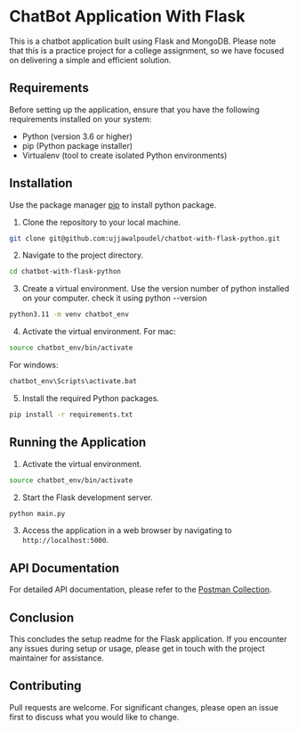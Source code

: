 # ChatBot Application With Flask

This is a chatbot application built using Flask and MongoDB. Please note that this is a practice project for a college assignment, so we have focused on delivering a simple and efficient solution.

## Requirements
Before setting up the application, ensure that you have the following requirements installed on your system:

* Python (version 3.6 or higher)
* pip (Python package installer)
* Virtualenv (tool to create isolated Python environments)

## Installation

Use the package manager [pip](https://pip.pypa.io/en/stable/) to install python package.

1. Clone the repository to your local machine.
  ```bash
  git clone git@github.com:ujjawalpoudel/chatbot-with-flask-python.git
  ```

2. Navigate to the project directory.
  ```bash
  cd chatbot-with-flask-python  
  ```

3. Create a virtual environment.
  Use the version number of python installed on your computer.
  check it using python --version
  ```bash
  python3.11 -m venv chatbot_env 
  ```

4. Activate the virtual environment.
  For mac:
  ```bash
  source chatbot_env/bin/activate
  ```
  For windows:
  ```bash
  chatbot_env\Scripts\activate.bat
  ```

5. Install the required Python packages.
  ```bash
  pip install -r requirements.txt
  ```

## Running the Application
  1. Activate the virtual environment.
  ```bash
  source chatbot_env/bin/activate
  ```

  2. Start the Flask development server.
  ```bash
  python main.py
  ```

  3. Access the application in a web browser by navigating to `http://localhost:5000`.

## API Documentation
For detailed API documentation, please refer to the [Postman Collection](https://www.postman.com/gold-robot-526148/workspace/python-term-project/collection/17813876-44ad6e56-102f-4490-aa05-4c31b83c2dfa?action=share&creator=17813876).

## Conclusion

This concludes the setup readme for the Flask application. If you encounter any issues during setup or usage, please get in touch with the project maintainer for assistance.


## Contributing

Pull requests are welcome. For significant changes, please open an issue first
to discuss what you would like to change.
